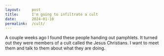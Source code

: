 ```yaml
---
layout: 	post
title:		I'm going to infiltrate a cult
date:		2024-01-10
permalink:	/cult/
---
```


A couple weeks ago I found these people handing out pamphlets. It turned out they were members of a cult called the Jesus Christians. I want to meet them and talk to them about what they are doing.